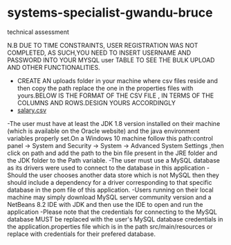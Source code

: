 # systems-specialist-gwandu-bruce
technical assessment

N.B DUE TO TIME CONSTRAINTS, USER REGISTRATION WAS NOT COMPLETED, AS SUCH,YOU NEED TO INSERT USERNAME AND PASSWORD INTO YOUR MYSQL user TABLE TO SEE THE BULK UPLOAD AND OTHER FUNCTIONALITIES.

- CREATE AN uploads folder in your machine where csv files reside and then copy the path replace the one in the properties files with yours.BELOW IS THE FORMAT OF THE CSV FILE , IN TERMS OF THE COLUMNS AND ROWS.DESIGN YOURS ACCORDINGLY
- [salary.csv](https://github.com/gwandubruce/systems-specialist-gwandu-bruce/files/9068546/salary.csv)


-The user must have at least the JDK 1.8 version installed on their machine (which is available on the Oracle website) and the java environment variables properly set.On a Windows 10 machine follow this path:control panel -> System and Security -> System -> Advanced System Settings ,then click on path and add the path to the bin file present in the JRE folder and the JDK folder to the Path variable. -The user must use a MySQL database as its drivers were used to connect to the database in this application -Should the user chooses another data store which is not MySQL then they should include a dependency for a driver corresponding to that specific database in the pom file of this application. -Users running on their local machine may simply download MySQL server community version and a NetBeans 8.2 IDE with JDK and then use the IDE to open and run the application -Please note that the credentials for connecting to the MySQL database MUST be replaced with the user's MySQL database credentials in the application.properties file which is in the path src/main/resources or replace with credentials for their prefered database.



